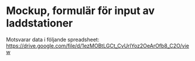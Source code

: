 # Mockup, formulär för input av laddstationer

Motsvarar data i följande spreadsheet:
https://drive.google.com/file/d/1ezMOBtLGCt_CvUrlYoz2OeArOfb8_C2O/view
